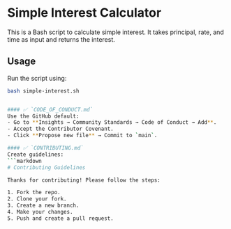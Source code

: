 # Simple Interest Calculator

This is a Bash script to calculate simple interest. It takes principal, rate, and time as input and returns the interest.

## Usage
Run the script using:
```bash
bash simple-interest.sh


#### ✅ `CODE_OF_CONDUCT.md`
Use the GitHub default:
- Go to **Insights → Community Standards → Code of Conduct → Add**.
- Accept the Contributor Covenant.
- Click **Propose new file** → Commit to `main`.

#### ✅ `CONTRIBUTING.md`
Create guidelines:
```markdown
# Contributing Guidelines

Thanks for contributing! Please follow the steps:

1. Fork the repo.
2. Clone your fork.
3. Create a new branch.
4. Make your changes.
5. Push and create a pull request.
